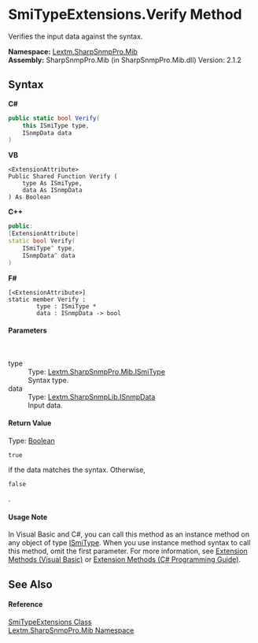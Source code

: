 # SmiTypeExtensions.Verify Method 
 

Verifies the input data against the syntax.

**Namespace:**&nbsp;<a href="N_Lextm_SharpSnmpPro_Mib">Lextm.SharpSnmpPro.Mib</a><br />**Assembly:**&nbsp;SharpSnmpPro.Mib (in SharpSnmpPro.Mib.dll) Version: 2.1.2

## Syntax

**C#**<br />
``` C#
public static bool Verify(
	this ISmiType type,
	ISnmpData data
)
```

**VB**<br />
``` VB
<ExtensionAttribute>
Public Shared Function Verify ( 
	type As ISmiType,
	data As ISnmpData
) As Boolean
```

**C++**<br />
``` C++
public:
[ExtensionAttribute]
static bool Verify(
	ISmiType^ type, 
	ISnmpData^ data
)
```

**F#**<br />
``` F#
[<ExtensionAttribute>]
static member Verify : 
        type : ISmiType * 
        data : ISnmpData -> bool 

```


#### Parameters
&nbsp;<dl><dt>type</dt><dd>Type: <a href="T_Lextm_SharpSnmpPro_Mib_ISmiType">Lextm.SharpSnmpPro.Mib.ISmiType</a><br />Syntax type.</dd><dt>data</dt><dd>Type: <a href="T_Lextm_SharpSnmpLib_ISnmpData">Lextm.SharpSnmpLib.ISnmpData</a><br />Input data.</dd></dl>

#### Return Value
Type: <a href="https://docs.microsoft.com/dotnet/api/system.boolean" target="_blank" rel="noopener noreferrer">Boolean</a><br />
```
true
```
 if the data matches the syntax. Otherwise, 
```
false
```
.

#### Usage Note
In Visual Basic and C#, you can call this method as an instance method on any object of type <a href="T_Lextm_SharpSnmpPro_Mib_ISmiType">ISmiType</a>. When you use instance method syntax to call this method, omit the first parameter. For more information, see <a href="https://docs.microsoft.com/dotnet/visual-basic/programming-guide/language-features/procedures/extension-methods" target="_blank" rel="noopener noreferrer">Extension Methods (Visual Basic)</a> or <a href="https://docs.microsoft.com/dotnet/csharp/programming-guide/classes-and-structs/extension-methods" target="_blank" rel="noopener noreferrer">Extension Methods (C# Programming Guide)</a>.

## See Also


#### Reference
<a href="T_Lextm_SharpSnmpPro_Mib_SmiTypeExtensions">SmiTypeExtensions Class</a><br /><a href="N_Lextm_SharpSnmpPro_Mib">Lextm.SharpSnmpPro.Mib Namespace</a><br />